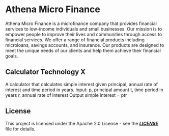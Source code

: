 # Athena Micro Finance

Athena Micro Finance is a microfinance company that provides financial services to low-income individuals and small businesses. Our mission is to empower people to improve their lives and communities through access to financial services. We offer a range of financial products including microloans, savings accounts, and insurance. Our products are designed to meet the unique needs of our clients and help them achieve their financial goals.


## Calculator Technology X
A calculator that calculates simple interest given principal, annual rate of interest and time period in years.
Input:
   p, principal amount
   t, time period in years
   r, annual rate of interest
Output
   simple interest = p*t*r


## License

This project is licensed under the Apache 2.0 License - see the ***[LICENSE](https://github.com/jslicense/Apache-2.0/blob/main/Apache-2.0.md)*** file for details.
